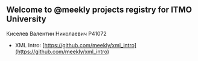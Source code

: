 ## Welcome to @meekly projects registry for ITMO University

Киселев Валентин Николаевич P41072

- XML Intro: [https://github.com/meekly/xml_intro](https://github.com/meekly/xml_intro)
